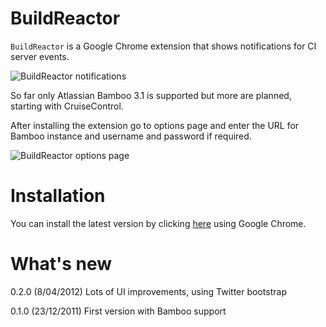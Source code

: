 BuildReactor
============
`BuildReactor` is a Google Chrome extension that shows notifications for CI server events.

<img src="https://github.com/AdamNowotny/BuildReactor/raw/master/docs/notifications.png" alt="BuildReactor notifications">

So far only Atlassian Bamboo 3.1 is supported but more are planned, starting with CruiseControl.

After installing the extension go to options page and enter the URL for Bamboo instance and username and password if required.

<img src="https://github.com/AdamNowotny/BuildReactor/raw/master/docs/settings.png" alt="BuildReactor options page">

Installation
============
You can install the latest version by clicking [here](http://goo.gl/ecuQ5) using Google Chrome.

What's new
============
0.2.0 (8/04/2012)
Lots of UI improvements, using Twitter bootstrap

0.1.0 (23/12/2011)
First version with Bamboo support